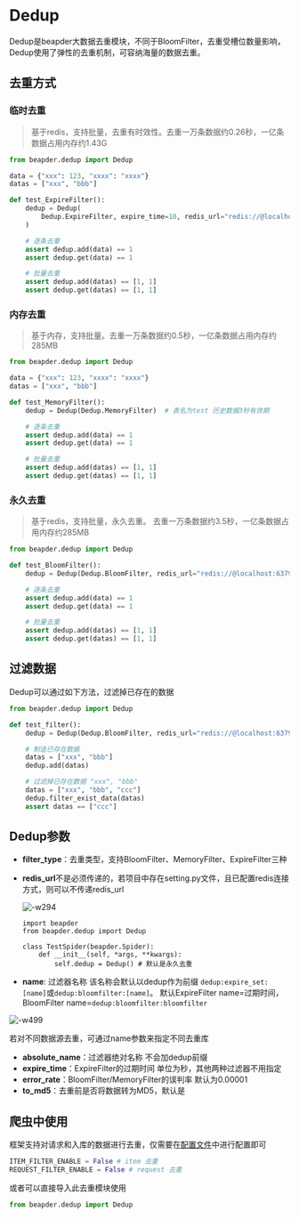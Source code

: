 # Dedup

Dedup是beapder大数据去重模块，不同于BloomFilter，去重受槽位数量影响，Dedup使用了弹性的去重机制，可容纳海量的数据去重。


## 去重方式

### 临时去重

> 基于redis，支持批量，去重有时效性。去重一万条数据约0.26秒，一亿条数据占用内存约1.43G

```python
from beapder.dedup import Dedup

data = {"xxx": 123, "xxxx": "xxxx"}
datas = ["xxx", "bbb"]

def test_ExpireFilter():
    dedup = Dedup(
        Dedup.ExpireFilter, expire_time=10, redis_url="redis://@localhost:6379/0"
    )

    # 逐条去重
    assert dedup.add(data) == 1
    assert dedup.get(data) == 1

    # 批量去重
    assert dedup.add(datas) == [1, 1]
    assert dedup.get(datas) == [1, 1]
```


### 内存去重

> 基于内存，支持批量。去重一万条数据约0.5秒，一亿条数据占用内存约285MB

```python
from beapder.dedup import Dedup

data = {"xxx": 123, "xxxx": "xxxx"}
datas = ["xxx", "bbb"]

def test_MemoryFilter():
    dedup = Dedup(Dedup.MemoryFilter)  # 表名为test 历史数据3秒有效期

    # 逐条去重
    assert dedup.add(data) == 1
    assert dedup.get(data) == 1

    # 批量去重
    assert dedup.add(datas) == [1, 1]
    assert dedup.get(datas) == [1, 1]
```

### 永久去重

> 基于redis，支持批量，永久去重。 去重一万条数据约3.5秒，一亿条数据占用内存约285MB

```python
from beapder.dedup import Dedup

def test_BloomFilter():
    dedup = Dedup(Dedup.BloomFilter, redis_url="redis://@localhost:6379/0")

    # 逐条去重
    assert dedup.add(data) == 1
    assert dedup.get(data) == 1

    # 批量去重
    assert dedup.add(datas) == [1, 1]
    assert dedup.get(datas) == [1, 1]
```

## 过滤数据

Dedup可以通过如下方法，过滤掉已存在的数据


```python
from beapder.dedup import Dedup

def test_filter():
    dedup = Dedup(Dedup.BloomFilter, redis_url="redis://@localhost:6379/0")

    # 制造已存在数据
    datas = ["xxx", "bbb"]
    dedup.add(datas)

    # 过滤掉已存在数据 "xxx", "bbb"
    datas = ["xxx", "bbb", "ccc"]
    dedup.filter_exist_data(datas)
    assert datas == ["ccc"]
```

## Dedup参数

- **filter_type**：去重类型，支持BloomFilter、MemoryFilter、ExpireFilter三种
- **redis_url**不是必须传递的，若项目中存在setting.py文件，且已配置redis连接方式，则可以不传递redis_url

    ![-w294](http://markdown-media.oss-cn-beijing.aliyuncs.com/2021/03/07/16151133801599.jpg)

    ```
    import beapder
    from beapder.dedup import Dedup

    class TestSpider(beapder.Spider):
        def __init__(self, *args, **kwargs):
            self.dedup = Dedup() # 默认是永久去重
    ```

- **name**: 过滤器名称 该名称会默认以dedup作为前缀 `dedup:expire_set:[name]`或`dedup:bloomfilter:[name]`。 默认ExpireFilter name=过期时间，BloomFilter name=`dedup:bloomfilter:bloomfilter`

 ![-w499](http://markdown-media.oss-cn-beijing.aliyuncs.com/2021/03/07/16151136442498.jpg)

 若对不同数据源去重，可通过name参数来指定不同去重库

- **absolute_name**：过滤器绝对名称 不会加dedup前缀
- **expire_time**：ExpireFilter的过期时间 单位为秒，其他两种过滤器不用指定
- **error_rate**：BloomFilter/MemoryFilter的误判率 默认为0.00001
- **to_md5**：去重前是否将数据转为MD5，默认是

## 爬虫中使用

框架支持对请求和入库的数据进行去重，仅需要在[配置文件](source_code/配置文件)中进行配置即可

```python
ITEM_FILTER_ENABLE = False # item 去重
REQUEST_FILTER_ENABLE = False # request 去重
```

或者可以直接导入此去重模块使用

```python
from beapder.dedup import Dedup
```

